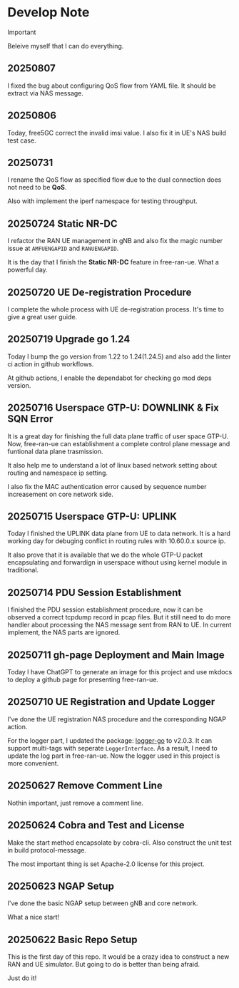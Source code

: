 # Develop Note

> [!Important]
> Beleive myself that I can do everything.

## 20250807

I fixed the bug about configuring QoS flow from YAML file. It should be extract via NAS message.

## 20250806

Today, free5GC correct the invalid imsi value. I also fix it in UE's NAS build test case.

## 20250731

I rename the QoS flow as specified flow due to the dual connection does not need to be **QoS**.

Also with implement the iperf namespace for testing throughput.

## 20250724 Static NR-DC

I refactor the RAN UE management in gNB and also fix the magic number issue at `AMFUENGAPID` and `RANUENGAPID`.

It is the day that I finish the **Static NR-DC** feature in free-ran-ue. What a powerful day.

## 20250720 UE De-registration Procedure

I complete the whole process with UE de-registration process. It's time to give a great user guide.

## 20250719 Upgrade go 1.24

Today I bump the go version from 1.22 to 1.24(1.24.5) and also add the linter ci action in github workflows.

At github actions, I enable the dependabot for checking go mod deps version.

## 20250716 Userspace GTP-U: DOWNLINK & Fix SQN Error

It is a great day for finishing the full data plane traffic of user space GTP-U. Now, free-ran-ue can establishment a complete control plane message and funtional data plane trasmission.

It also help me to understand a lot of linux based network setting about routing and namespace ip setting.

I also fix the MAC authentication error caused by sequence number increasement on core network side.

## 20250715 Userspace GTP-U: UPLINK

Today I finished the UPLINK data plane from UE to data network. It is a hard working day for debuging conflict in routing rules with 10.60.0.x source ip.

It also prove that it is available that we do the whole GTP-U packet encapsulating and forwardign in userspace without using kernel module in traditional.

## 20250714 PDU Session Establishment

I finished the PDU session establishment procedure, now it can be observed a correct tcpdump record in pcap files. But it still need to do more handler about processing the NAS message sent from RAN to UE. In current implement, the NAS parts are ignored.

## 20250711 gh-page Deployment and Main Image

Today I have ChatGPT to generate an image for this project and use mkdocs to deploy a github page for presenting free-ran-ue.

## 20250710 UE Registration and Update Logger

I've done the UE registration NAS procedure and the corresponding NGAP action.

For the logger part, I updated the package: [logger-go](https://github.com/Alonza0314/logger-go) to v2.0.3. It can support multi-tags with seperate `LoggerInterface`. As a result, I need to update the log part in free-ran-ue. Now the logger used in this project is more convenient.

## 20250627 Remove Comment Line

Nothin important, just remove a comment line.

## 20250624 Cobra and Test and License

Make the start method encapsolate by cobra-cli. Also construct the unit test in build protocol-message.

The most important thing is set Apache-2.0 license for this project.

## 20250623 NGAP Setup

I've done the basic NGAP setup between gNB and core network.

What a nice start!

## 20250622 Basic Repo Setup

This is the first day of this repo. It would be a crazy idea to construct a new RAN and UE simulator.
But going to do is better than being afraid.

Just do it!
